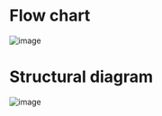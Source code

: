 # Flow chart
![image](https://user-images.githubusercontent.com/101495481/168422277-4c549509-fdf6-48ef-9285-ac0a03b6c04e.png)
# Structural diagram
![image](https://user-images.githubusercontent.com/101495481/168422338-58546717-5aae-448a-93b9-a53e019d9783.png)
